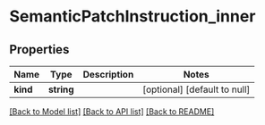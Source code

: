 # SemanticPatchInstruction_inner

## Properties
Name | Type | Description | Notes
------------ | ------------- | ------------- | -------------
**kind** | **string** |  | [optional] [default to null]

[[Back to Model list]](../README.md#documentation-for-models) [[Back to API list]](../README.md#documentation-for-api-endpoints) [[Back to README]](../README.md)


